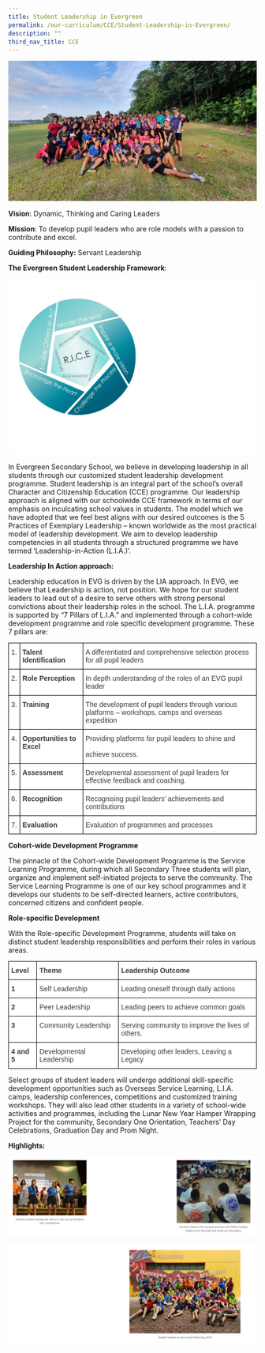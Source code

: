 ```yaml
---
title: Student Leadership in Evergreen
permalink: /our-curriculum/CCE/Student-Leadership-in-Evergreen/
description: ""
third_nav_title: CCE
---
```

![](/images/Our%20Curriculum/CCE/Student%20Leadership/S1.jpg)

**Vision**: Dynamic, Thinking and Caring Leaders

**Mission**: To develop pupil leaders who are role models with a passion to contribute and excel.

**Guiding Philosophy:** Servant Leadership

**The Evergreen Student Leadership Framework**:

![](/images/Our%20Curriculum/CCE/Student%20Leadership/S2.jpg)

In Evergreen Secondary School, we believe in developing leadership in all students through our customized student leadership development programme. Student leadership is an integral part of the school’s overall Character and Citizenship Education (CCE) programme. Our leadership approach is aligned with our schoolwide CCE framework in terms of our emphasis on inculcating school values in students. The model which we have adopted that we feel best aligns with our desired outcomes is the 5 Practices of Exemplary Leadership – known worldwide as the most practical model of leadership development. We aim to develop leadership competencies in all students through a structured programme we have termed ‘Leadership-in-Action (L.I.A.)’.

**Leadership In Action approach:**

Leadership education in EVG is driven by the LIA approach. In EVG, we believe that Leadership is action, not position. We hope for our student leaders to lead out of a desire to serve others with strong personal convictions about their leadership roles in the school. The L.I.A. programme is supported by “7 Pillars of L.I.A.” and implemented through a cohort-wide development programme and role specific development programme. These 7 pillars are:

<style type="text/css">
.tg  {border-collapse:collapse;border-spacing:0;}
.tg td{border-color:black;border-style:solid;border-width:1px;font-family:Arial, sans-serif;font-size:14px;
  overflow:hidden;padding:10px 5px;word-break:normal;}
.tg th{border-color:black;border-style:solid;border-width:1px;font-family:Arial, sans-serif;font-size:14px;
  font-weight:normal;overflow:hidden;padding:10px 5px;word-break:normal;}
.tg .tg-dox4{background-color:#FFF;color:#3A3A3A;text-align:left;vertical-align:top}
.tg .tg-c1uv{background-color:#FFF;color:#3A3A3A;font-weight:bold;text-align:left;vertical-align:top}
</style>
<table class="tg">
<thead>
  <tr>
    <th class="tg-dox4"><span style="font-weight:inherit;font-style:inherit">1.</span></th>
    <th class="tg-c1uv"><span style="font-weight:bold;font-style:inherit">Talent Identification</span></th>
    <th class="tg-dox4"><span style="font-weight:inherit;font-style:inherit">A differentiated and comprehensive selection process for all pupil leaders</span></th>
  </tr>
</thead>
<tbody>
  <tr>
    <td class="tg-dox4"><span style="font-weight:inherit;font-style:inherit">2.</span></td>
    <td class="tg-c1uv"><span style="font-weight:bold;font-style:inherit">Role Perception</span></td>
    <td class="tg-dox4"><span style="font-weight:inherit;font-style:inherit">In depth understanding of the roles of an EVG pupil leader</span></td>
  </tr>
  <tr>
    <td class="tg-dox4"><span style="font-weight:inherit;font-style:inherit">3.</span></td>
    <td class="tg-c1uv"><span style="font-weight:bold;font-style:inherit">Training</span></td>
    <td class="tg-dox4"><span style="font-weight:inherit;font-style:inherit">The development of pupil leaders through various platforms – workshops, camps and overseas expedition</span></td>
  </tr>
  <tr>
    <td class="tg-dox4"><span style="font-weight:inherit;font-style:inherit">4.</span></td>
    <td class="tg-c1uv"><span style="font-weight:bold;font-style:inherit">Opportunities to Excel</span></td>
    <td class="tg-dox4"><span style="font-weight:inherit;font-style:inherit">Providing platforms for pupil leaders to shine and</span><br><br><span style="font-weight:inherit;font-style:inherit">achieve success.</span></td>
  </tr>
  <tr>
    <td class="tg-dox4"><span style="font-weight:inherit;font-style:inherit">5.</span></td>
    <td class="tg-c1uv"><span style="font-weight:bold;font-style:inherit">Assessment</span></td>
    <td class="tg-dox4"><span style="font-weight:inherit;font-style:inherit">Developmental assessment of pupil leaders for effective feedback and coaching.</span></td>
  </tr>
  <tr>
    <td class="tg-dox4"><span style="font-weight:inherit;font-style:inherit">6.</span></td>
    <td class="tg-c1uv"><span style="font-weight:bold;font-style:inherit">Recognition</span></td>
    <td class="tg-dox4"><span style="font-weight:inherit;font-style:inherit">Recognising pupil leaders’ achievements and contributions</span></td>
  </tr>
  <tr>
    <td class="tg-dox4"><span style="font-weight:inherit;font-style:inherit">7.</span></td>
    <td class="tg-c1uv"><span style="font-weight:bold;font-style:inherit">Evaluation</span></td>
    <td class="tg-dox4"><span style="font-weight:inherit;font-style:inherit">Evaluation of programmes and processes</span></td>
  </tr>
</tbody>
</table>

**Cohort-wide Development Programme**

The pinnacle of the Cohort-wide Development Programme is the Service Learning Programme, during which all Secondary Three students will plan, organize and implement self-initiated projects to serve the community. The Service Learning Programme is one of our key school programmes and it develops our students to be self-directed learners, active contributors, concerned citizens and confident people.

**Role-specific Development**

With the Role-specific Development Programme, students will take on distinct student leadership responsibilities and perform their roles in various areas.

<style type="text/css">
.tg  {border-collapse:collapse;border-spacing:0;}
.tg td{border-color:black;border-style:solid;border-width:1px;font-family:Arial, sans-serif;font-size:14px;
  overflow:hidden;padding:10px 5px;word-break:normal;}
.tg th{border-color:black;border-style:solid;border-width:1px;font-family:Arial, sans-serif;font-size:14px;
  font-weight:normal;overflow:hidden;padding:10px 5px;word-break:normal;}
.tg .tg-dox4{background-color:#FFF;color:#3A3A3A;text-align:left;vertical-align:top}
.tg .tg-c1uv{background-color:#FFF;color:#3A3A3A;font-weight:bold;text-align:left;vertical-align:top}
</style>
<table class="tg">
<thead>
  <tr>
    <th class="tg-c1uv"><span style="font-weight:bold;font-style:inherit">Level</span></th>
    <th class="tg-c1uv"><span style="font-weight:bold;font-style:inherit">Theme</span></th>
    <th class="tg-c1uv"><span style="font-weight:bold;font-style:inherit">Leadership Outcome</span></th>
  </tr>
</thead>
<tbody>
  <tr>
    <td class="tg-c1uv"><span style="font-weight:bold;font-style:inherit">1</span></td>
    <td class="tg-dox4"><span style="font-weight:inherit;font-style:inherit">Self Leadership</span></td>
    <td class="tg-dox4"><span style="font-weight:inherit;font-style:inherit">Leading oneself through daily actions</span></td>
  </tr>
  <tr>
    <td class="tg-c1uv"><span style="font-weight:bold;font-style:inherit">2</span></td>
    <td class="tg-dox4"><span style="font-weight:inherit;font-style:inherit">Peer Leadership</span></td>
    <td class="tg-dox4"><span style="font-weight:inherit;font-style:inherit">Leading peers to achieve common goals</span></td>
  </tr>
  <tr>
    <td class="tg-c1uv"><span style="font-weight:bold;font-style:inherit">3</span></td>
    <td class="tg-dox4"><span style="font-weight:inherit;font-style:inherit">Community Leadership</span></td>
    <td class="tg-dox4"><span style="font-weight:inherit;font-style:inherit">Serving community to improve the lives of others.</span></td>
  </tr>
  <tr>
    <td class="tg-c1uv"><span style="font-weight:bold;font-style:inherit">4 and 5</span></td>
    <td class="tg-dox4"><span style="font-weight:inherit;font-style:inherit">Developmental Leadership</span></td>
    <td class="tg-dox4"><span style="font-weight:inherit;font-style:inherit">Developing other leaders, Leaving a Legacy</span></td>
  </tr>
</tbody>
</table>

Select groups of student leaders will undergo additional skill-specific development opportunities such as Overseas Service Learning, L.I.A. camps, leadership conferences, competitions and customized training workshops. They will also lead other students in a variety of school-wide activities and programmes, including the Lunar New Year Hamper Wrapping Project for the community, Secondary One Orientation, Teachers’ Day Celebrations, Graduation Day and Prom Night.

**Highlights:**

![](/images/Our%20Curriculum/CCE/Student%20Leadership/S3.png)

![](/images/Our%20Curriculum/CCE/Student%20Leadership/S4.png)

